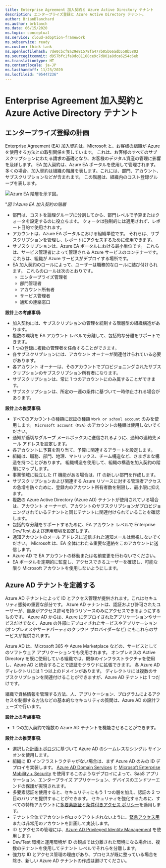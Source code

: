 ```yaml
---
title: Enterprise Agreement 加入契約と Azure Active Directory テナント
description: エンタープライズ登録と Azure Active Directory テナント。
author: BrianBlanchard
ms.author: brblanch
ms.date: 06/15/2020
ms.topic: conceptual
ms.service: cloud-adoption-framework
ms.subservice: ready
ms.custom: think-tank
ms.openlocfilehash: 7de0cbcf8a29e81578fa477b05b66adb558b5802
ms.sourcegitcommit: d957bfc1fa8dc81168ce9c7d801a8dca6254c6eb
ms.translationtype: HT
ms.contentlocale: ja-JP
ms.lasthandoff: 11/23/2020
ms.locfileid: "95447236"
---
```

# <a name="enterprise-agreement-enrollment-and-azure-active-directory-tenants"></a>Enterprise Agreement 加入契約と Azure Active Directory テナント

## <a name="plan-for-enterprise-enrollment"></a>エンタープライズ登録の計画

Enterprise Agreement (EA) 加入契約は、Microsoft と、お客様の組織が Azure を使用する方法との取引関係を表しています。 これは、お客様のすべてのサブスクリプションにわたる請求の基礎となり、お客様のデジタル資産の管理に影響を及ぼします。 EA 加入契約は、Azure EA ポータルを使用して管理されます。 多くの場合、加入契約は組織の階層を表します。これには、部門、アカウント、サブスクリプションなどが含まれます。 この階層は、組織内のコスト登録グループを表します。

![Azure EA 階層を示す図。](./media/ea.png)

"_図 1:Azure EA 加入契約の階層_

- 部門は、コストを論理グループに分割してから、部門レベルで予算またはクォータを設定するのに役立ちます。 クォータは強制的には適用されず、レポート目的で使用されます。
- アカウントは、Azure EA ポータルにおける組織単位です。 それらは、サブスクリプションを管理し、レポートにアクセスするために使用できます。
- サブスクリプションは、Azure EA ポータルにおける最小単位です。 これらは、サービス管理者によって管理される Azure サービスのコンテナーです。 これらは、組織が Azure サービスがデプロイする場所です。
- EA 加入契約のロールによって、ユーザーは職務的なロールに結び付けられます。 これらのロールは次のとおりです。
  - エンタープライズ管理者
  - 部門管理者
  - アカウント所有者
  - サービス管理者
  - 通知の連絡窓口

**設計上の考慮事項:**

- 加入契約には、サブスクリプションの管理を統制する階層型の組織構造があります。
- 複数の環境を EA アカウント レベルで分離して、包括的な分離をサポートできます。
- 1 つの登録に複数の管理者を任命することができます。
- 各サブスクリプションには、アカウント オーナーが関連付けられている必要があります。
- 各アカウント オーナーは、そのアカウントでプロビジョニングされたサブスクリプションのサブスクリプション所有者になります。
- サブスクリプションは、常に 1 つのアカウントにのみ属することができます。
- サブスクリプションは、所定の一連の条件に基づいて一時停止される場合があります。

**設計上の推奨事項:**

- すべてのアカウントの種類に認証の種類 `Work or school account` のみを使用します。 `Microsoft account (MSA)` のアカウントの種類は使用しないでください。
- 通知が適切なグループ メールボックスに送信されるように、通知の連絡先メール アドレスを設定します。
- 各アカウントに予算を割り当て、予算に関連するアラートを設定します。
- 組織は、職務、部門、地理、マトリックス、チーム構造など、さまざまな構造を持つことがあります。 組織構造を使用して、組織の構造を加入契約の階層にマップします。
- 事業領域に独立した IT 機能がある場合は、IT の新しい部門を作成します。
- サブスクリプションおよび関連する Azure リソースに対する管理者アクセスの急増を防ぐために、登録内のアカウント所有者数を制限し、最小限に抑えます。
- 複数の Azure Active Directory (Azure AD) テナントが使用されている場合は、アカウント オーナーが、アカウントのサブスクリプションがプロビジョニングされているテナントと同じテナントに関連付けられていることを確認します。
- 包括的な分離をサポートするために、EA アカウント レベルで Enterprise Dev/Test および運用環境を設定します。
- 通知アカウントのメール アドレスに送信された通知メールは無視しないでください。 Microsoft は、EA 全体にわたる重要な連絡をこのアカウントに送信します。
- Azure AD で EA アカウントの移動または名前変更を行わないでください。
- EA ポータルを定期的に監査し、アクセスできるユーザーを確認し、可能な限り Microsoft アカウントを使用しないようにします。

## <a name="define-azure-ad-tenants"></a>Azure AD テナントを定義する

Azure AD テナントによって ID とアクセス管理が提供されます。これはセキュリティ態勢の重要な部分です。 Azure AD テナントは、認証および許可されたユーザーが、自身がアクセス許可を持つリソースのみにアクセスできるようにするものです。 Azure AD からは、Azure にデプロイされたアプリケーションやサービスだけでなく、Azure の外部にデプロイされたサービスやアプリケーション (オンプレミスやサードパーティのクラウド プロバイダーなど) にもこれらのサービスが提供されます。

Azure AD は、Microsoft 365 や Azure Marketplace などの、サービスとしてのソフトウェア アプリケーションでも使用されます。 オンプレミスの Active Directory を既に使用している組織では、既存のインフラストラクチャを使用し、Azure AD と統合することで認証をクラウドに拡張できます。 各 Azure AD ディレクトリには 1 つ以上のドメインがあります。 ディレクトリには複数のサブスクリプションを関連付けることができますが、Azure AD テナントは 1 つだけです。

組織で資格情報を管理する方法、人、アプリケーション、プログラムによるアクセスを制御する方法などの基本的なセキュリティの質問は、Azure AD の設計フェーズで行います。

**設計上の考慮事項:**

- 1 つの加入契約で複数の Azure AD テナントを機能させることができます。

**設計上の推奨事項:**

- 選択した[計画トポロジ](/azure/active-directory/hybrid/plan-connect-topologies)に基づいて Azure AD のシームレスなシングル サインオンを使用します。
- 組織に ID インフラストラクチャがない場合は、まず Azure AD のみの ID デプロイを実装します。 [Azure AD Domain Services](/azure/active-directory-domain-services) と [Microsoft Enterprise Mobility + Security](/mem/intune/fundamentals/what-is-intune) を使用するこのようなデプロイによって、SaaS アプリケーション、エンタープライズ アプリケーション、デバイスのエンドツーエンドの保護が実現されます。
- 多要素認証を使用すると、セキュリティにもう 1 つの層を加え、認証の 2 つ目のバリアを提供することができます。 セキュリティを強化するために、すべての特権アカウントに[多要素認証](/azure/active-directory/authentication/concept-mfa-howitworks)と[条件付きアクセス ポリシー](/azure/active-directory/conditional-access/overview)を適用します。
- テナント全体でアカウントがロックアウトされないように、[緊急アクセス用](/azure/active-directory/users-groups-roles/directory-emergency-access)または非常用のアカウントを計画して実装します。
- ID とアクセスの管理には、[Azure AD Privileged Identity Management](/azure/active-directory/privileged-identity-management/pim-configure) を使用します。
- Dev/Test 環境と運用環境が ID の観点では分離された環境になる場合は、複数のテナントを使用してテナント レベルでそれらを分離します。
- 強力な ID とアクセス管理の理由があり、プロセスが既に整っている場合を除き、新しい Azure AD テナントの作成は避けてください。
